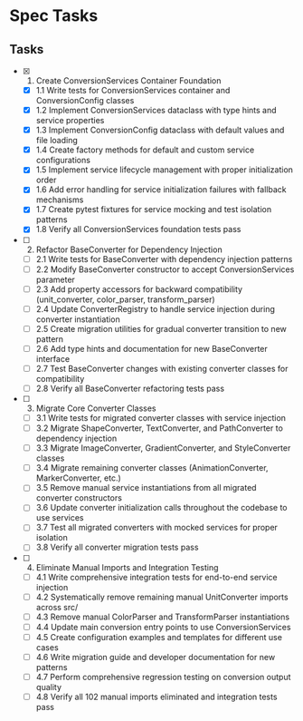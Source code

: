 # Spec Tasks

## Tasks

- [x] 1. Create ConversionServices Container Foundation
  - [x] 1.1 Write tests for ConversionServices container and ConversionConfig classes
  - [x] 1.2 Implement ConversionServices dataclass with type hints and service properties
  - [x] 1.3 Implement ConversionConfig dataclass with default values and file loading
  - [x] 1.4 Create factory methods for default and custom service configurations
  - [x] 1.5 Implement service lifecycle management with proper initialization order
  - [x] 1.6 Add error handling for service initialization failures with fallback mechanisms
  - [x] 1.7 Create pytest fixtures for service mocking and test isolation patterns
  - [x] 1.8 Verify all ConversionServices foundation tests pass

- [ ] 2. Refactor BaseConverter for Dependency Injection
  - [ ] 2.1 Write tests for BaseConverter with dependency injection patterns
  - [ ] 2.2 Modify BaseConverter constructor to accept ConversionServices parameter
  - [ ] 2.3 Add property accessors for backward compatibility (unit_converter, color_parser, transform_parser)
  - [ ] 2.4 Update ConverterRegistry to handle service injection during converter instantiation
  - [ ] 2.5 Create migration utilities for gradual converter transition to new pattern
  - [ ] 2.6 Add type hints and documentation for new BaseConverter interface
  - [ ] 2.7 Test BaseConverter changes with existing converter classes for compatibility
  - [ ] 2.8 Verify all BaseConverter refactoring tests pass

- [ ] 3. Migrate Core Converter Classes
  - [ ] 3.1 Write tests for migrated converter classes with service injection
  - [ ] 3.2 Migrate ShapeConverter, TextConverter, and PathConverter to dependency injection
  - [ ] 3.3 Migrate ImageConverter, GradientConverter, and StyleConverter classes
  - [ ] 3.4 Migrate remaining converter classes (AnimationConverter, MarkerConverter, etc.)
  - [ ] 3.5 Remove manual service instantiations from all migrated converter constructors
  - [ ] 3.6 Update converter initialization calls throughout the codebase to use services
  - [ ] 3.7 Test all migrated converters with mocked services for proper isolation
  - [ ] 3.8 Verify all converter migration tests pass

- [ ] 4. Eliminate Manual Imports and Integration Testing
  - [ ] 4.1 Write comprehensive integration tests for end-to-end service injection
  - [ ] 4.2 Systematically remove remaining manual UnitConverter imports across src/
  - [ ] 4.3 Remove manual ColorParser and TransformParser instantiations
  - [ ] 4.4 Update main conversion entry points to use ConversionServices
  - [ ] 4.5 Create configuration examples and templates for different use cases
  - [ ] 4.6 Write migration guide and developer documentation for new patterns
  - [ ] 4.7 Perform comprehensive regression testing on conversion output quality
  - [ ] 4.8 Verify all 102 manual imports eliminated and integration tests pass